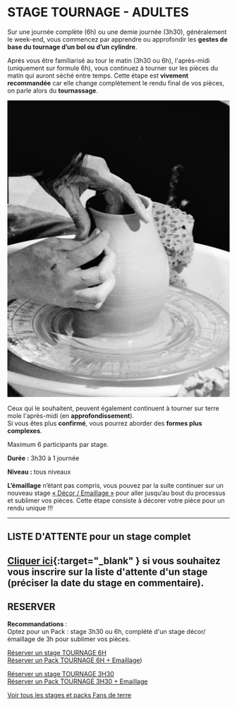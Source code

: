# STAGE TOURNAGE - ADULTES  

Sur une journée complète (6h) ou une demie journée (3h30), généralement le week-end, vous commencez par apprendre ou approfondir les **gestes de base du tournage d’un bol ou d’un cylindre**.  
  
Après vous être familiarisé au tour le matin (3h30 ou 6h), l'après-midi (uniquement sur formule 6h), vous continuez à tourner sur les pièces du matin qui auront séché entre temps. Cette étape est **vivement recommandée** car elle change complètement le rendu final de vos pièces, on parle alors du **tournassage**. 

<img src="/images/tournage-poterie-vase_fans-de-terre.jpeg" class="image-stage">  

Ceux qui le souhaitent, peuvent également continuent à tourner sur terre mole l'après-midi (en **approfondissement**).  
Si vous êtes plus **confirmé**, vous pourrez aborder des **formes plus complexes**.  
  
Maximum 6 participants par stage.  

**Durée :** 3h30 à 1 journée

**Niveau :** tous niveaux  

**L’émaillage** n’étant pas compris, vous pouvez par la suite continuer sur un nouveau stage [« Décor / Emaillage »](emaillage_adultes) pour aller jusqu’au bout du processus et sublimer vos pièces. Cette étape consiste à décorer votre pièce pour un rendu unique !!!      



---
## LISTE D'ATTENTE pour un stage complet
[Cliquer ici](https://docs.google.com/forms/d/e/1FAIpQLScDnAGxa7UlusJ0sVcahW_FnYDXCc4BQsAE5W8vGXzb9_z4pg/viewform?entry.1318731939&entry.625861564&entry.1682638982&entry.1661862399&entry.635975601){:target="_blank" }       si vous souhaitez vous inscrire sur la liste d'attente d'un stage (préciser la date du stage en commentaire).    
---

 
## RESERVER  
**Recommandations** :   
Optez pour un Pack : stage 3h30 ou 6h, complété d'un stage décor/émaillage de 3h pour sublimer vos pièces.  

[Réserver un stage TOURNAGE 6H](https://Fansdeterre.as.me/Tournage6H)  
[Réserver un Pack TOURNAGE 6H + Emaillage](https://app.acuityscheduling.com/catalog.php?owner=35942538&action=addCart&clear=1&id=1989001))  

[Réserver un stage TOURNAGE 3H30](https://Fansdeterre.as.me/touram)  
[Réserver un Pack TOURNAGE 3H30 + Emaillage](https://app.acuityscheduling.com/catalog.php?owner=35942538&action=addCart&clear=1&id=1989002)    

[Voir tous les stages et packs Fans de terre](https://Fansdeterre.as.me/)   


